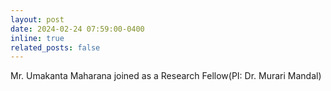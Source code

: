 ```yaml
---
layout: post
date: 2024-02-24 07:59:00-0400
inline: true
related_posts: false
---
```


Mr. Umakanta Maharana joined as a Research Fellow(PI: Dr. Murari Mandal)
